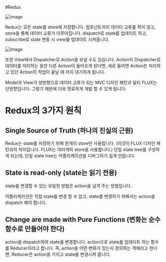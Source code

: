 #Redux

![image](https://user-images.githubusercontent.com/57666307/124376648-fcfb9d80-dce2-11eb-9457-f0fb159427e4.png)


Redux는 모든 state를 store에 저장합니다. 컴포넌트끼리 데이터 교류를 하지 않고, store을 통해 데이터 교류가 이루어집니다. dispatch로 state를 업데이트 하고, subscribe로 state 변동 시 view를 업데이트 시켜줍니다.

![image](https://user-images.githubusercontent.com/57666307/124376662-0e44aa00-dce3-11eb-94bf-9190922b16d3.png)


또한 View에서 Dispatcher로 Action을 보낼 수도 있습니다. Action이 Dispatcher로 데이터를 저리하는 동안 다른 Action이 들어오게 된다면, 새로 들어면 Action은 처리하고 있던 Action의 작업이 끝날 때 까지 대기하게 됩니다.

Model과 View가 양방향으로 데이터 교류가 되는 MVC 디자인 패턴과 달리 FLUX는 단방향입니다. 그렇기 때문에 더욱 명료하게 개발 할 수 있게 됩니다.

# Redux의 3가지 원칙

## Single Source of Truth (하나의 진실의 근원)

Redux는 state를 저장하기 위해 한개의 store만 사용합니다. (이것이 FLUX 디자인 패턴과의 차이입니다. FLUX는 여러개의 store을 사용합니다.) 단일 state tree를 구성하게 되는데, 단일 state tree는 어플리케이션을 디버그하기 쉽게 만듭니다.

## State is read-only (state는 읽기 전용)

state를 변경할 수 있는 유일한 방법은 action을 넘겨 주는 방법입니다.

어플리케이션은 직접 state를 변경 할 수 없고, state를 변경하기 위해서는 action을 dispatch 해야 합니다.

## Change are made with Pure Functions (변화는 순수 함수로 만들어야 한다)

action을 dispatch하여 state를 변경합니다. action으로 state를 업데이트 하는 함수를 Reducer이라고 합니다. 즉, action을 어떤 변화가 있는지 정의하는 객체라고 한다면, Reducer은 action을 가지고 state를 변경시켜 줍니다.
